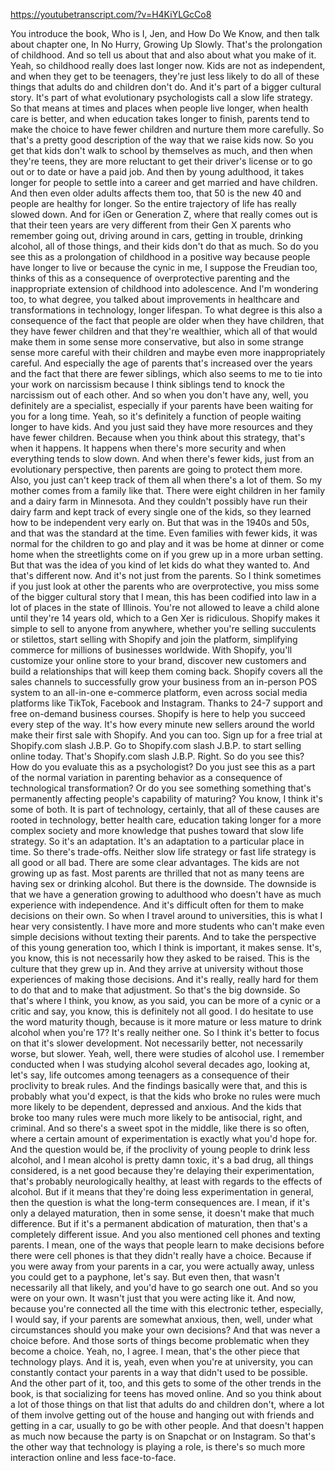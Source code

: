 https://youtubetranscript.com/?v=H4KiYLGcCo8

 You introduce the book, Who is I, Jen, and How Do We Know, and then talk about chapter one, In No Hurry, Growing Up Slowly. That's the prolongation of childhood. And so tell us about that and also about what you make of it. Yeah, so childhood really does last longer now. Kids are not as independent, and when they get to be teenagers, they're just less likely to do all of these things that adults do and children don't do. And it's part of a bigger cultural story. It's part of what evolutionary psychologists call a slow life strategy. So that means at times and places when people live longer, when health care is better, and when education takes longer to finish, parents tend to make the choice to have fewer children and nurture them more carefully. So that's a pretty good description of the way that we raise kids now. So you get that kids don't walk to school by themselves as much, and then when they're teens, they are more reluctant to get their driver's license or to go out or to date or have a paid job. And then by young adulthood, it takes longer for people to settle into a career and get married and have children. And then even older adults affects them too, that 50 is the new 40 and people are healthy for longer. So the entire trajectory of life has really slowed down. And for iGen or Generation Z, where that really comes out is that their teen years are very different from their Gen X parents who remember going out, driving around in cars, getting in trouble, drinking alcohol, all of those things, and their kids don't do that as much. So do you see this as a prolongation of childhood in a positive way because people have longer to live or because the cynic in me, I suppose the Freudian too, thinks of this as a consequence of overprotective parenting and the inappropriate extension of childhood into adolescence. And I'm wondering too, to what degree, you talked about improvements in healthcare and transformations in technology, longer lifespan. To what degree is this also a consequence of the fact that people are older when they have children, that they have fewer children and that they're wealthier, which all of that would make them in some sense more conservative, but also in some strange sense more careful with their children and maybe even more inappropriately careful. And especially the age of parents that's increased over the years and the fact that there are fewer siblings, which also seems to me to tie into your work on narcissism because I think siblings tend to knock the narcissism out of each other. And so when you don't have any, well, you definitely are a specialist, especially if your parents have been waiting for you for a long time. Yeah, so it's definitely a function of people waiting longer to have kids. And you just said they have more resources and they have fewer children. Because when you think about this strategy, that's when it happens. It happens when there's more security and when everything tends to slow down. And when there's fewer kids, just from an evolutionary perspective, then parents are going to protect them more. Also, you just can't keep track of them all when there's a lot of them. So my mother comes from a family like that. There were eight children in her family and a dairy farm in Minnesota. And they couldn't possibly have run their dairy farm and kept track of every single one of the kids, so they learned how to be independent very early on. But that was in the 1940s and 50s, and that was the standard at the time. Even families with fewer kids, it was normal for the children to go and play and it was be home at dinner or come home when the streetlights come on if you grew up in a more urban setting. But that was the idea of you kind of let kids do what they wanted to. And that's different now. And it's not just from the parents. So I think sometimes if you just look at other the parents who are overprotective, you miss some of the bigger cultural story that I mean, this has been codified into law in a lot of places in the state of Illinois. You're not allowed to leave a child alone until they're 14 years old, which to a Gen Xer is ridiculous. Shopify makes it simple to sell to anyone from anywhere, whether you're selling succulents or stilettos, start selling with Shopify and join the platform, simplifying commerce for millions of businesses worldwide. With Shopify, you'll customize your online store to your brand, discover new customers and build a relationships that will keep them coming back. Shopify covers all the sales channels to successfully grow your business from an in-person POS system to an all-in-one e-commerce platform, even across social media platforms like TikTok, Facebook and Instagram. Thanks to 24-7 support and free on-demand business courses. Shopify is here to help you succeed every step of the way. It's how every minute new sellers around the world make their first sale with Shopify. And you can too. Sign up for a free trial at Shopify.com slash J.B.P. Go to Shopify.com slash J.B.P. to start selling online today. That's Shopify.com slash J.B.P. Right. So do you see this? How do you evaluate this as a psychologist? Do you just see this as a part of the normal variation in parenting behavior as a consequence of technological transformation? Or do you see something something that's permanently affecting people's capability of maturing? You know, I think it's some of both. It is part of technology, certainly, that all of these causes are rooted in technology, better health care, education taking longer for a more complex society and more knowledge that pushes toward that slow life strategy. So it's an adaptation. It's an adaptation to a particular place in time. So there's trade-offs. Neither slow life strategy or fast life strategy is all good or all bad. There are some clear advantages. The kids are not growing up as fast. Most parents are thrilled that not as many teens are having sex or drinking alcohol. But there is the downside. The downside is that we have a generation growing to adulthood who doesn't have as much experience with independence. And it's difficult often for them to make decisions on their own. So when I travel around to universities, this is what I hear very consistently. I have more and more students who can't make even simple decisions without texting their parents. And to take the perspective of this young generation too, which I think is important, it makes sense. It's, you know, this is not necessarily how they asked to be raised. This is the culture that they grew up in. And they arrive at university without those experiences of making those decisions. And it's really, really hard for them to do that and to make that adjustment. So that's the big downside. So that's where I think, you know, as you said, you can be more of a cynic or a critic and say, you know, this is definitely not all good. I do hesitate to use the word maturity though, because is it more mature or less mature to drink alcohol when you're 17? It's really neither one. So I think it's better to focus on that it's slower development. Not necessarily better, not necessarily worse, but slower. Yeah, well, there were studies of alcohol use. I remember conducted when I was studying alcohol several decades ago, looking at, let's say, life outcomes among teenagers as a consequence of their proclivity to break rules. And the findings basically were that, and this is probably what you'd expect, is that the kids who broke no rules were much more likely to be dependent, depressed and anxious. And the kids that broke too many rules were much more likely to be antisocial, right, and criminal. And so there's a sweet spot in the middle, like there is so often, where a certain amount of experimentation is exactly what you'd hope for. And the question would be, if the proclivity of young people to drink less alcohol, and I mean alcohol is pretty damn toxic, it's a bad drug, all things considered, is a net good because they're delaying their experimentation, that's probably neurologically healthy, at least with regards to the effects of alcohol. But if it means that they're doing less experimentation in general, then the question is what the long-term consequences are. I mean, if it's only a delayed maturation, then in some sense, it doesn't make that much difference. But if it's a permanent abdication of maturation, then that's a completely different issue. And you also mentioned cell phones and texting parents. I mean, one of the ways that people learn to make decisions before there were cell phones is that they didn't really have a choice. Because if you were away from your parents in a car, you were actually away, unless you could get to a payphone, let's say. But even then, that wasn't necessarily all that likely, and you'd have to go search one out. And so you were on your own. It wasn't just that you were acting like it. And now, because you're connected all the time with this electronic tether, especially, I would say, if your parents are somewhat anxious, then, well, under what circumstances should you make your own decisions? And that was never a choice before. And those sorts of things become problematic when they become a choice. Yeah, no, I agree. I mean, that's the other piece that technology plays. And it is, yeah, even when you're at university, you can constantly contact your parents in a way that didn't used to be possible. And the other part of it, too, and this gets to some of the other trends in the book, is that socializing for teens has moved online. And so you think about a lot of those things on that list that adults do and children don't, where a lot of them involve getting out of the house and hanging out with friends and getting in a car, usually to go be with other people. And that doesn't happen as much now because the party is on Snapchat or on Instagram. So that's the other way that technology is playing a role, is there's so much more interaction online and less face-to-face.